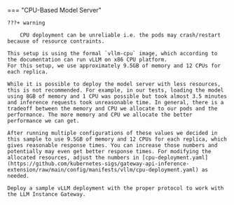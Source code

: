 === "CPU-Based Model Server"

    ???+ warning

        CPU deployment can be unreliable i.e. the pods may crash/restart because of resource contraints.

    This setup is using the formal `vllm-cpu` image, which according to the documentation can run vLLM on x86 CPU platform.
    For this setup, we use approximately 9.5GB of memory and 12 CPUs for each replica.

    While it is possible to deploy the model server with less resources, this is not recommended. For example, in our tests, loading the model using 8GB of memory and 1 CPU was possible but took almost 3.5 minutes and inference requests took unreasonable time. In general, there is a tradeoff between the memory and CPU we allocate to our pods and the performance. The more memory and CPU we allocate the better performance we can get.

    After running multiple configurations of these values we decided in this sample to use 9.5GB of memory and 12 CPUs for each replica, which gives reasonable response times. You can increase those numbers and potentially may even get better response times. For modifying the allocated resources, adjust the numbers in [cpu-deployment.yaml](https://github.com/kubernetes-sigs/gateway-api-inference-extension/raw/main/config/manifests/vllm/cpu-deployment.yaml) as needed.

    Deploy a sample vLLM deployment with the proper protocol to work with the LLM Instance Gateway.
